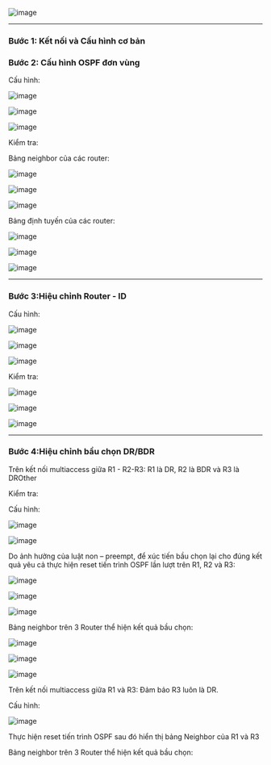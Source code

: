 ![image](https://github.com/user-attachments/assets/62f6adba-5435-4570-9df0-5ed2a5be57ab)

---

### **Bước 1: Kết nối và Cấu hình cơ bản**

### **Bước 2: Cấu hình OSPF đơn vùng**

Cấu hình:

![image](https://github.com/user-attachments/assets/2aa1ffcf-149a-45a6-ad20-792a6cc98afe)

![image](https://github.com/user-attachments/assets/346ea987-5633-41d0-8ca4-6e1d8a9d2bf1)

![image](https://github.com/user-attachments/assets/94990c76-c4e9-41df-9f1b-ccbbeb8abf40)

Kiểm tra:

Bảng neighbor của các router:

![image](https://github.com/user-attachments/assets/cd3877ca-e50a-47e9-9886-65fc96fe3818)

![image](https://github.com/user-attachments/assets/857ba870-72a9-42a4-9ef7-19ba69a69f01)

![image](https://github.com/user-attachments/assets/046bba1e-ff5c-4e2a-bb92-b6de984a5bde)

Bảng định tuyến của các router:

![image](https://github.com/user-attachments/assets/c63967a6-a5dd-4c83-b99c-45c83bd3a597)

![image](https://github.com/user-attachments/assets/3bf3afbd-2801-4577-bcd9-c45235f3c8c1)

![image](https://github.com/user-attachments/assets/ea49f93a-6edf-48b0-9c9b-f90ce8e37a6c)

---

### **Bước 3:Hiệu chỉnh Router - ID**

Cấu hình:

![image](https://github.com/user-attachments/assets/1b5b1394-f67d-4663-a9d8-285a154020c3)

![image](https://github.com/user-attachments/assets/e1a9f329-db13-4514-bd96-bcfac5b78ba4)

![image](https://github.com/user-attachments/assets/38fa98a3-1e5b-4604-b896-b27c5632a37f)

Kiểm tra:

![image](https://github.com/user-attachments/assets/a5ffe882-3050-4858-9504-817528456472)

![image](https://github.com/user-attachments/assets/12bf7c24-6ea0-47e5-bc1a-c547d826d771)

![image](https://github.com/user-attachments/assets/f26cba1a-b8d5-4a41-9f32-a2796370db0c)

---

### **Bước 4:Hiệu chỉnh bầu chọn DR/BDR**

Trên kết nối multiaccess giữa R1 - R2-R3: R1 là DR, R2 là BDR và R3 là DROther

Kiểm tra:

Cấu hình:

![image](https://github.com/user-attachments/assets/0b096505-0f51-4a40-8315-ced8f141dd40)

![image](https://github.com/user-attachments/assets/c918b30b-b0ed-415b-ab52-ba32f31a8fda)

Do ảnh hưởng của luật non – preempt, để xúc tiến bầu chọn lại cho đúng kết quả yêu cả thực hiện reset tiến trình OSPF lần lượt trên R1, R2 và R3:

![image](https://github.com/user-attachments/assets/21f380a3-5a37-4b26-8231-0bf00a70279d)

![image](https://github.com/user-attachments/assets/570d8842-ba85-4f6f-a6fb-e2863a999684)

![image](https://github.com/user-attachments/assets/0a2d9c95-3d10-4c19-bd52-095b043c9425)

Bảng neighbor trên 3 Router thể hiện kết quả bầu chọn:

![image](https://github.com/user-attachments/assets/00ebaaef-d3ec-4698-9fa8-087e4c64e3d0)

![image](https://github.com/user-attachments/assets/04379855-ad51-4ac2-89b2-9bbf4380c659)

![image](https://github.com/user-attachments/assets/b85c1cfb-9501-4ca3-8e73-92617cd50908)

Trên kết nối multiaccess giữa R1 và R3: Đảm bảo R3 luôn là DR.

Cấu hình:

![image](https://github.com/user-attachments/assets/ebcf435c-6cfc-41fe-9ac9-50f425189145)

Thực hiện reset tiến trình OSPF sau đó hiển thị bảng Neighbor của R1 và R3

Bảng neighbor trên 3 Router thể hiện kết quả bầu chọn:























